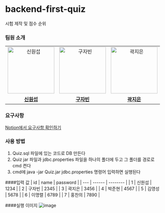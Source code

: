 # backend-first-quiz
시험 제작 및 점수 순위

### 팀원 소개
<table>
  <tr>
    <td align="center">
      <a href="https://github.com/bw02184">
        <img src="https://github.com/bw02184.png" alt="신원섭" width="150" height="150"/>
      </a>
    </td>
    <td align="center">
      <a href="https://github.com/jabin1221">
        <img src="https://github.com/jabin1221.png" alt="구자빈" width="150" height="150"/>
      </a>
    </td>
    <td align="center">
      <a href="https://github.com/Jieun-KWAK">
        <img src="https://github.com/Jieun-KWAK.png" alt="곽지은" width="150" height="150"/>
      </a>
    </td>
  </tr>
   <tr>
   <td align="center">
      <a href="https://github.com/bw02184">
        <b>신원섭</b>
      </a>
    </td>
    <td align="center">
      <a href="https://github.com/jabin1221">
        <b>구자빈</b>
      </a>
    </td>
    <td align="center">
      <a href="https://github.com/Jieun-KWAK">
        <b>곽지은</b>
      </a>
    </td>
  </tr>
</table>


### 요구사항
[Notion에서 요구사항 확인하기](https://various-comte-6d6.notion.site/0bdb4808560a4f0c9a1d010e606a07d8)


### 사용 방법 
1) Quiz.sql 파일에 있는 코드로 DB 만든다 
2) Quiz jar 파일과 jdbc.properties 파일을 하나의 폴더에 두고 그 폴더를 경로로 cmd 켠다
3) cmd에 java -jar Quiz.jar jdbc.properties 명령어 입력하면 실행된다

####입력 값
| id  | name   | password |
| --- | ------ | -------- |
| 1   | 신원섭 | 1234     |
| 2   | 구자빈 | 2345     |
| 3   | 곽지은 | 3456     |
| 4   | 박준현 | 4567     |
| 5   | 김영성 | 5678     |
| 6   | 이명렬 | 6789     |
| 7   | 홍찬의 | 7890     |

####실행 이미지
![image](https://github.com/user-attachments/assets/6b37aaf5-a9a6-4397-9d8e-297960fe7111)


